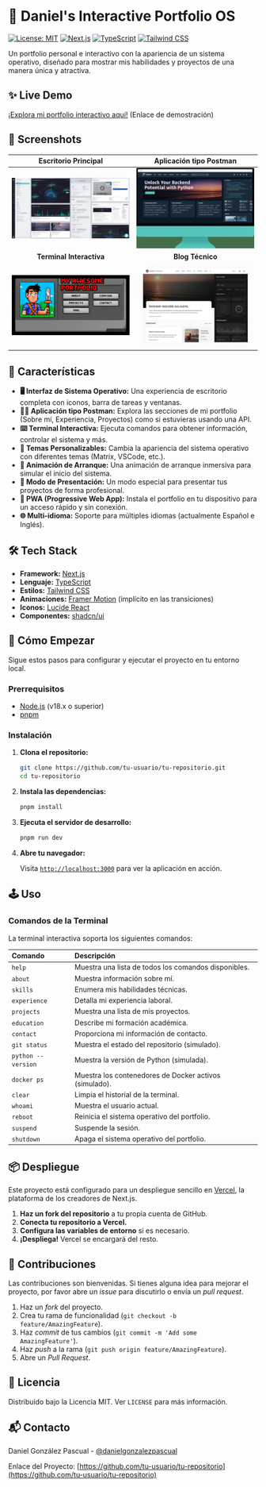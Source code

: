 # 🚀 Daniel's Interactive Portfolio OS

[![License: MIT](https://img.shields.io/badge/License-MIT-yellow.svg)](https://opensource.org/licenses/MIT)
[![Next.js](https://img.shields.io/badge/Next.js-000000?style=for-the-badge&logo=next.js&logoColor=white)](https://nextjs.org/)
[![TypeScript](https://img.shields.io/badge/TypeScript-3178C6?style=for-the-badge&logo=typescript&logoColor=white)](https://www.typescriptlang.org/)
[![Tailwind CSS](https://img.shields.io/badge/Tailwind_CSS-38B2AC?style=for-the-badge&logo=tailwind-css&logoColor=white)](https://tailwindcss.com/)

Un portfolio personal e interactivo con la apariencia de un sistema operativo, diseñado para mostrar mis habilidades y proyectos de una manera única y atractiva.

## ✨ Live Demo

[¡Explora mi portfolio interactivo aquí!](https://daniel-portfolio-os.vercel.app/) (Enlace de demostración)

## 📸 Screenshots

| Escritorio Principal | Aplicación tipo Postman |
| :---: | :---: |
| ![Escritorio Principal](public/api-integration-dashboard.png) | ![Aplicación tipo Postman](public/python-backend-blog.png) |
| **Terminal Interactiva** | **Blog Técnico** |
| ![Terminal Interactiva](public/retro-nes-portfolio.png) | ![Blog Técnico](public/modern-blog-interface.png) |

## 🌟 Características

- **🖥️ Interfaz de Sistema Operativo:** Una experiencia de escritorio completa con iconos, barra de tareas y ventanas.
- **👨‍💻 Aplicación tipo Postman:** Explora las secciones de mi portfolio (Sobre mí, Experiencia, Proyectos) como si estuvieras usando una API.
- **⌨️ Terminal Interactiva:** Ejecuta comandos para obtener información, controlar el sistema y más.
- **🎨 Temas Personalizables:** Cambia la apariencia del sistema operativo con diferentes temas (Matrix, VSCode, etc.).
- **🚀 Animación de Arranque:** Una animación de arranque inmersiva para simular el inicio del sistema.
- **💼 Modo de Presentación:** Un modo especial para presentar tus proyectos de forma profesional.
- **📱 PWA (Progressive Web App):** Instala el portfolio en tu dispositivo para un acceso rápido y sin conexión.
- **🌐 Multi-idioma:** Soporte para múltiples idiomas (actualmente Español e Inglés).

## 🛠️ Tech Stack

- **Framework:** [Next.js](https://nextjs.org/)
- **Lenguaje:** [TypeScript](https://www.typescriptlang.org/)
- **Estilos:** [Tailwind CSS](https://tailwindcss.com/)
- **Animaciones:** [Framer Motion](https://www.framer.com/motion/) (implícito en las transiciones)
- **Iconos:** [Lucide React](https://lucide.dev/)
- **Componentes:** [shadcn/ui](https://ui.shadcn.com/)

## 🚀 Cómo Empezar

Sigue estos pasos para configurar y ejecutar el proyecto en tu entorno local.

### Prerrequisitos

- [Node.js](https://nodejs.org/en/) (v18.x o superior)
- [pnpm](https://pnpm.io/)

### Instalación

1.  **Clona el repositorio:**

    ```bash
    git clone https://github.com/tu-usuario/tu-repositorio.git
    cd tu-repositorio
    ```

2.  **Instala las dependencias:**

    ```bash
    pnpm install
    ```

3.  **Ejecuta el servidor de desarrollo:**

    ```bash
    pnpm run dev
    ```

4.  **Abre tu navegador:**

    Visita [`http://localhost:3000`](http://localhost:3000) para ver la aplicación en acción.

## 🕹️ Uso

### Comandos de la Terminal

La terminal interactiva soporta los siguientes comandos:

| Comando | Descripción |
| :--- | :--- |
| `help` | Muestra una lista de todos los comandos disponibles. |
| `about` | Muestra información sobre mí. |
| `skills` | Enumera mis habilidades técnicas. |
| `experience` | Detalla mi experiencia laboral. |
| `projects` | Muestra una lista de mis proyectos. |
| `education` | Describe mi formación académica. |
| `contact` | Proporciona mi información de contacto. |
| `git status` | Muestra el estado del repositorio (simulado). |
| `python --version` | Muestra la versión de Python (simulada). |
| `docker ps` | Muestra los contenedores de Docker activos (simulado). |
| `clear` | Limpia el historial de la terminal. |
| `whoami` | Muestra el usuario actual. |
| `reboot` | Reinicia el sistema operativo del portfolio. |
| `suspend` | Suspende la sesión. |
| `shutdown` | Apaga el sistema operativo del portfolio. |

## 📦 Despliegue

Este proyecto está configurado para un despliegue sencillo en [Vercel](https://vercel.com/), la plataforma de los creadores de Next.js.

1.  **Haz un fork del repositorio** a tu propia cuenta de GitHub.
2.  **Conecta tu repositorio a Vercel.**
3.  **Configura las variables de entorno** si es necesario.
4.  **¡Despliega!** Vercel se encargará del resto.

## 🤝 Contribuciones

Las contribuciones son bienvenidas. Si tienes alguna idea para mejorar el proyecto, por favor abre un *issue* para discutirlo o envía un *pull request*.

1.  Haz un *fork* del proyecto.
2.  Crea tu rama de funcionalidad (`git checkout -b feature/AmazingFeature`).
3.  Haz *commit* de tus cambios (`git commit -m 'Add some AmazingFeature'`).
4.  Haz *push* a la rama (`git push origin feature/AmazingFeature`).
5.  Abre un *Pull Request*.

## 📄 Licencia

Distribuido bajo la Licencia MIT. Ver `LICENSE` para más información.

## 📬 Contacto

Daniel González Pascual - [@danielgonzalezpascual](https://www.linkedin.com/in/daniel-gonzalez-pascual/)

Enlace del Proyecto: [https://github.com/tu-usuario/tu-repositorio](https://github.com/tu-usuario/tu-repositorio)

